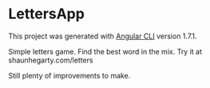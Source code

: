 # LettersApp

This project was generated with [Angular CLI](https://github.com/angular/angular-cli) version 1.7.1.

Simple letters game. Find the best word in the mix. 
Try it at shaunhegarty.com/letters

Still plenty of improvements to make. 
